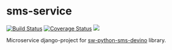 # sms-service
[![Build Status](https://travis-ci.org/telminov/sms-service.svg?branch=master)](https://travis-ci.org/telminov/sms-service)
[![Coverage Status](https://coveralls.io/repos/github/telminov/sms-service/badge.svg?branch=master)](https://coveralls.io/github/telminov/sms-service?branch=master)
[![](https://images.microbadger.com/badges/image/telminov/sms-service.svg)](https://hub.docker.com/r/telminov/sms-service/ "Docker hub")


Microservice django-project for [sw-python-sms-devino](https://github.com/telminov/sw-python-sms-devino) library.
